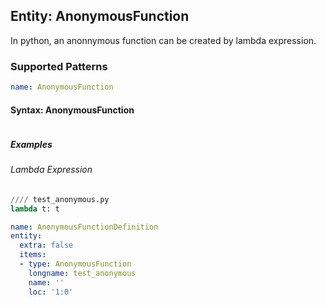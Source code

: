 ## Entity: AnonymousFunction
In python, an anonnymous function can be created by lambda expression.

### Supported Patterns
```yaml
name: AnonymousFunction
```

#### Syntax: AnonymousFunction
```text
```

##### Examples
###### Lambda Expression
```python
//// test_anonymous.py
lambda t: t

```
```yaml
name: AnonymousFunctionDefinition
entity:
  extra: false
  items:
  - type: AnonymousFunction
    longname: test_anonymous
    name: ''
    loc: '1:0'
```
